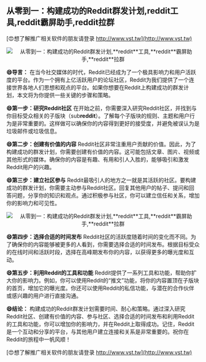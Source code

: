 ## **从零到一：构建成功的Reddit群发计划,**reddit**工具,**reddit**霸屏助手,**reddit**拉群**

[😍想了解推广相关软件的朋友请登录 http://www.vst.tw](http://www.vst.tw)

 <center><img src="https://vst.tw/MP4/tuiguang/png/7.png" alt="从零到一：构建成功的Reddit群发计划,**reddit**工具,**reddit**霸屏助手,**reddit**拉群"></center>

**😄导言：**
在当今社交媒体的时代，Reddit已经成为了一个极具影响力和用户活跃度的平台。作为一个拥有上亿活跃用户的论坛社区，Reddit为我们提供了一个连接世界各地人们思想和观点的平台。如果你想要在Reddit上构建成功的群发计划，本文将为你提供一些关键的步骤和策略。

**😄第一步：研究Reddit社区**
在开始之前，你需要深入研究Reddit社区，并找到与你目标受众相关的子版块（sub**reddit**）。了解每个子版块的规则、主题和用户行为是非常重要的。这样做可以确保你的内容得到更好的接受度，并避免被误认为是垃圾邮件或垃圾信息。

**😄第二步：创建有价值的内容**
Reddit社区非常注重用户贡献的价值。因此，为了构建成功的群发计划，你需要创建有价值的内容。这可能包括文章、图片、视频或其他形式的媒体。确保你的内容是有趣、有用和引人入胜的，能够吸引和激发Reddit用户的兴趣。

**😄第三步：建立社区参与**
Reddit最吸引人的地方之一就是其活跃的社区。要构建成功的群发计划，你需要主动参与Reddit社区。回复其他用户的帖子、提问和回答问题，分享你的知识和观点。通过积极参与社区，你可以建立信任和关系，增加你的影响力和可见性。

 <center><img src="https://vst.tw/MP4/tuiguang/png/8.png" alt="从零到一：构建成功的Reddit群发计划,**reddit**工具,**reddit**霸屏助手,**reddit**拉群"></center>

**😄第四步：选择合适的时间发布**
Reddit社区的活跃度随着时间的变化而不同。为了确保你的内容能够被更多的人看到，你需要选择合适的时间发布。根据目标受众的在线时间和活跃时段，选择在高峰期发布你的内容，以获得更多的曝光度和互动。

**😄第五步：利用Reddit的工具和功能**
Reddit提供了一系列工具和功能，帮助你扩大你的影响力。例如，你可以使用Reddit的“推文”功能，将你的内容置顶在子版块的首页，增加它的曝光度。你还可以使用Reddit的私信功能，与潜在的合作伙伴或感兴趣的用户进行直接沟通。

**😄结论：**
构建成功的Reddit群发计划需要时间、耐心和策略。通过深入研究Reddit社区、创建有价值的内容、参与社区、选择合适的时间发布和利用Reddit的工具和功能，你可以增加你的影响力，并在Reddit上取得成功。记住，Reddit是一个互动和分享的平台，与其他用户建立连接和关系是非常重要的。祝你在Reddit的旅程中一帆风顺！

[😍想了解推广相关软件的朋友请登录 http://www.vst.tw](http://www.vst.tw)



